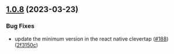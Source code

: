 ## [1.0.8](https://github.com/rudderlabs/rudder-sdk-react-native/compare/rudder-integration-clevertap-react-native@1.0.7...rudder-integration-clevertap-react-native@1.0.8) (2023-03-23)


### Bug Fixes

* update the minimum version in the react native clevertap ([#188](https://github.com/rudderlabs/rudder-sdk-react-native/issues/188)) ([2f3150c](https://github.com/rudderlabs/rudder-sdk-react-native/commit/2f3150cc6ec1f959f0b5b20769e80ab14d8bb0d7))

